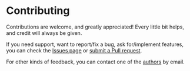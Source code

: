 # Contributing

Contributions are welcome, and greatly appreciated! Every little bit helps, and credit will always be given.

If you need support, want to report/fix a bug, ask for/implement features, you can check the
[Issues page](https://github.com/marcofavorito/python-project-template/issues)
or [submit a Pull request](https://github.com/marcofavorito/python-project-template/pulls).

For other kinds of feedback, you can contact one of the [authors](./authors.md) by email.
